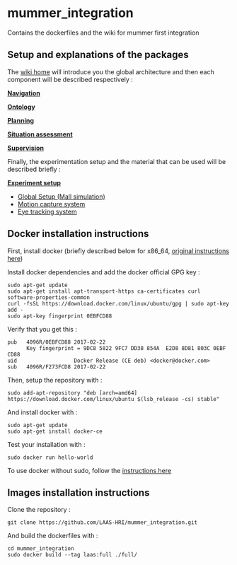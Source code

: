 # mummer_integration
Contains the dockerfiles and the wiki for mummer first integration

## Setup and explanations of the packages

The [wiki home](https://github.com/LAAS-HRI/mummer_integration/wiki) will introduce you the global architecture and then each component will be described respectively :

[**Navigation**](https://github.com/LAAS-HRI/mummer_integration/wiki/Navigation)

[**Ontology**](https://github.com/LAAS-HRI/mummer_integration/wiki/Onthology)

[**Planning**](https://github.com/LAAS-HRI/mummer_integration/wiki/Planning)

[**Situation assessment**](https://github.com/LAAS-HRI/mummer_integration/wiki/Situation-assessment)

[**Supervision**](https://github.com/LAAS-HRI/mummer_integration/wiki/Supervision)

Finally, the experimentation setup and the material that can be used will be described briefly :  

[**Experiment setup**](https://github.com/LAAS-HRI/mummer_integration/wiki/Experiment-setup)

* [Global Setup (Mall simulation)]()
* [Motion capture system]()
* [Eye tracking system]()

## Docker installation instructions

First, install docker (briefly described below for x86_64, [original instructions here](https://docs.docker.com/install/linux/docker-ce/ubuntu/))

Install docker dependencies and add the docker official GPG key :
```
sudo apt-get update
sudo apt-get install apt-transport-https ca-certificates curl software-properties-common
curl -fsSL https://download.docker.com/linux/ubuntu/gpg | sudo apt-key add -
sudo apt-key fingerprint 0EBFCD88
```
Verify that you get this :
```
pub   4096R/0EBFCD88 2017-02-22
      Key fingerprint = 9DC8 5822 9FC7 DD38 854A  E2D8 8D81 803C 0EBF CD88
uid                  Docker Release (CE deb) <docker@docker.com>
sub   4096R/F273FCD8 2017-02-22
```
Then, setup the repository with :
```
sudo add-apt-repository "deb [arch=amd64] https://download.docker.com/linux/ubuntu $(lsb_release -cs) stable"
```
And install docker with :
```
sudo apt-get update
sudo apt-get install docker-ce
```
Test your installation with :
```
sudo docker run hello-world
```

To use docker without sudo, follow the [instructions here](https://docs.docker.com/install/linux/linux-postinstall/#manage-docker-as-a-non-root-user)


## Images installation instructions

Clone the repository :
```
git clone https://github.com/LAAS-HRI/mummer_integration.git
```
And build the dockerfiles with :

```
cd mummer_integration
sudo docker build --tag laas:full ./full/
```
